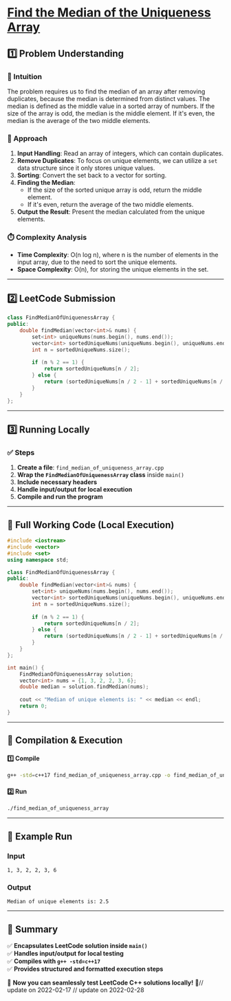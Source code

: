 # **[Find the Median of the Uniqueness Array](https://leetcode.com/problems/find-the-median-of-the-uniqueness-array/description/)**  

## **1️⃣ Problem Understanding**  
### **📌 Intuition**  
The problem requires us to find the median of an array after removing duplicates, because the median is determined from distinct values. The median is defined as the middle value in a sorted array of numbers. If the size of the array is odd, the median is the middle element. If it's even, the median is the average of the two middle elements.

### **🚀 Approach**  
1. **Input Handling**: Read an array of integers, which can contain duplicates.
2. **Remove Duplicates**: To focus on unique elements, we can utilize a `set` data structure since it only stores unique values.
3. **Sorting**: Convert the set back to a vector for sorting.
4. **Finding the Median**: 
   - If the size of the sorted unique array is odd, return the middle element.
   - If it's even, return the average of the two middle elements.
5. **Output the Result**: Present the median calculated from the unique elements.

### **⏱️ Complexity Analysis**  
- **Time Complexity**: O(n log n), where n is the number of elements in the input array, due to the need to sort the unique elements.
- **Space Complexity**: O(n), for storing the unique elements in the set.

---  

## **2️⃣ LeetCode Submission**  
```cpp
class FindMedianOfUniquenessArray {
public:
    double findMedian(vector<int>& nums) {
        set<int> uniqueNums(nums.begin(), nums.end());
        vector<int> sortedUniqueNums(uniqueNums.begin(), uniqueNums.end());
        int n = sortedUniqueNums.size();
        
        if (n % 2 == 1) {
            return sortedUniqueNums[n / 2];
        } else {
            return (sortedUniqueNums[n / 2 - 1] + sortedUniqueNums[n / 2]) / 2.0;
        }
    }
};
```  

---  

## **3️⃣ Running Locally**  
### **✅ Steps**  
1. **Create a file**: `find_median_of_uniqueness_array.cpp`  
2. **Wrap the `FindMedianOfUniquenessArray` class** inside `main()`  
3. **Include necessary headers**  
4. **Handle input/output for local execution**  
5. **Compile and run the program**  

---  

## **📝 Full Working Code (Local Execution)**  
```cpp
#include <iostream>
#include <vector>
#include <set>
using namespace std;

class FindMedianOfUniquenessArray {
public:
    double findMedian(vector<int>& nums) {
        set<int> uniqueNums(nums.begin(), nums.end());
        vector<int> sortedUniqueNums(uniqueNums.begin(), uniqueNums.end());
        int n = sortedUniqueNums.size();
        
        if (n % 2 == 1) {
            return sortedUniqueNums[n / 2];
        } else {
            return (sortedUniqueNums[n / 2 - 1] + sortedUniqueNums[n / 2]) / 2.0;
        }
    }
};

int main() {
    FindMedianOfUniquenessArray solution;
    vector<int> nums = {1, 3, 2, 2, 3, 6};
    double median = solution.findMedian(nums);
    
    cout << "Median of unique elements is: " << median << endl;
    return 0;
}
```  

---  

## **🔧 Compilation & Execution**  
#### **1️⃣ Compile**  
```bash
g++ -std=c++17 find_median_of_uniqueness_array.cpp -o find_median_of_uniqueness_array
```  

#### **2️⃣ Run**  
```bash
./find_median_of_uniqueness_array
```  

---  

## **🎯 Example Run**  
### **Input**  
```
1, 3, 2, 2, 3, 6
```  
### **Output**  
```
Median of unique elements is: 2.5
```  

---  

## **📌 Summary**  
✅ **Encapsulates LeetCode solution inside `main()`**  
✅ **Handles input/output for local testing**  
✅ **Compiles with `g++ -std=c++17`**  
✅ **Provides structured and formatted execution steps**  

🚀 **Now you can seamlessly test LeetCode C++ solutions locally!** 🚀// update on 2022-02-17
// update on 2022-02-28

